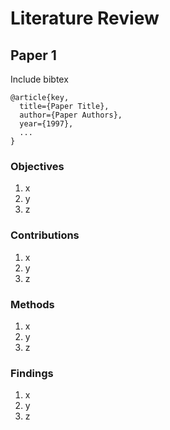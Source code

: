 # Literature Review


## Paper 1

Include bibtex
```
@article{key,
  title={Paper Title},
  author={Paper Authors},
  year={1997},
  ...
}
```
### Objectives  
1. x
2. y
3. z

### Contributions
1. x
2. y
3. z
	
### Methods
1. x
2. y
3. z

### Findings
1. x
2. y
3. z
